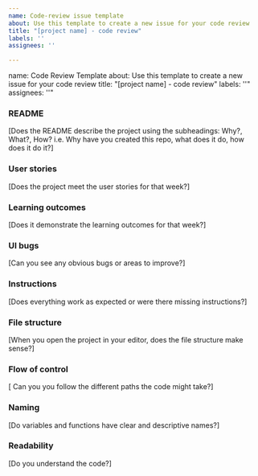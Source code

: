 ```yaml
---
name: Code-review issue template
about: Use this template to create a new issue for your code review
title: "[project name] - code review"
labels: ''
assignees: ''

---
```


name: Code Review Template
about: Use this template to create a new issue for your code review
title: "[project name] - code review"
labels: ''"
assignees: ''"

### README

[Does the README describe the project using the subheadings: Why?, What?, How? i.e. Why have you created this repo, what does it do, how does it do it?]

### User stories

[Does the project meet the user stories for that week?]

### Learning outcomes

[Does it demonstrate the learning outcomes for that week?]

### UI bugs

[Can you see any obvious bugs or areas to improve?]

### Instructions

[Does everything work as expected or were there missing instructions?]

### File structure

[When you open the project in your editor, does the file structure make sense?]

### Flow of control

[ Can you you follow the different paths the code might take?]

### Naming

[Do variables and functions have clear and descriptive names?]

### Readability

[Do you understand the code?]

